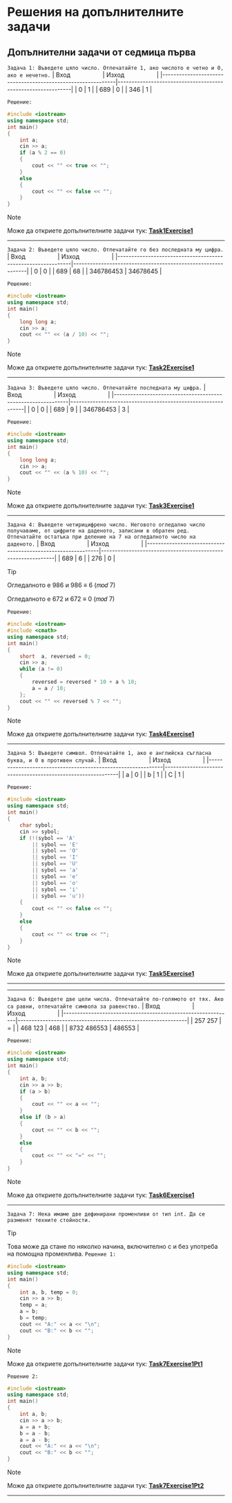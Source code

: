 # Решения на допълнителните задачи

## Допълнителни задачи от седмица първа
`Задача 1: Въведете цяло число. Отпечатайте 1, ако числото е четно и 0, ако е нечетно.`
| Вход&nbsp;&nbsp;&nbsp;&nbsp;&nbsp;&nbsp;&nbsp;&nbsp;&nbsp;&nbsp;&nbsp;&nbsp;&nbsp;&nbsp;&nbsp;&nbsp;&nbsp;&nbsp; | Изход&nbsp;&nbsp;&nbsp;&nbsp;&nbsp;&nbsp;&nbsp;&nbsp;&nbsp;&nbsp;&nbsp;&nbsp;&nbsp;&nbsp;&nbsp;&nbsp;&nbsp;&nbsp; |
|-------------------------------------------------------------|-------------------------------------------------------------|
| 0                                                          | 1                                                           |
| 689                                                          | 0                                                           |
| 346                                                          | 1                                                           |

`Решение:`
```cpp
#include <iostream>
using namespace std;
int main()
{
    int a;
    cin >> a;
	if (a % 2 == 0)
	{
		cout << "" << true << "";
	}
	else
	{
		cout << "" << false << "";
	}
}
```

> [!NOTE]
> Може да откриете допълнителните задачи тук:
>  [**Task1Exercise1**](https://github.com/cathy-09/Introduction-To-Programming/blob/main/Week%201/Tasks/cppFilesExercise1/Task1Exercise1.cpp)

<hr style="border-width: 5px !important;">

`Задача 2: Въведете цяло число. Отпечатайте го без последната му цифра.`
| Вход&nbsp;&nbsp;&nbsp;&nbsp;&nbsp;&nbsp;&nbsp;&nbsp;&nbsp;&nbsp;&nbsp;&nbsp;&nbsp;&nbsp;&nbsp;&nbsp;&nbsp;&nbsp; | Изход&nbsp;&nbsp;&nbsp;&nbsp;&nbsp;&nbsp;&nbsp;&nbsp;&nbsp;&nbsp;&nbsp;&nbsp;&nbsp;&nbsp;&nbsp;&nbsp;&nbsp;&nbsp; |
|-------------------------------------------------------------|-------------------------------------------------------------|
| 0                                                          | 0                                                           |
| 689                                                          | 68                                                           |
| 346786453                                                          | 34678645                                                           |

`Решение:`
```cpp
#include <iostream>
using namespace std;
int main()
{
	long long a;
	cin >> a;
	cout << "" << (a / 10) << "";
}
```

> [!NOTE]
> Може да откриете допълнителните задачи тук:
>  [**Task2Exercise1**](https://github.com/cathy-09/Introduction-To-Programming/blob/main/Week%201/Tasks/cppFilesExercise1/Task2Exercise1.cpp)

<hr style="border-width: 5px !important;">

`Задача 3: Въведете цяло число. Отпечатайте последната му цифра.`
| Вход&nbsp;&nbsp;&nbsp;&nbsp;&nbsp;&nbsp;&nbsp;&nbsp;&nbsp;&nbsp;&nbsp;&nbsp;&nbsp;&nbsp;&nbsp;&nbsp;&nbsp;&nbsp; | Изход&nbsp;&nbsp;&nbsp;&nbsp;&nbsp;&nbsp;&nbsp;&nbsp;&nbsp;&nbsp;&nbsp;&nbsp;&nbsp;&nbsp;&nbsp;&nbsp;&nbsp;&nbsp; |
|-------------------------------------------------------------|-------------------------------------------------------------|
| 0                                                          | 0                                                           |
| 689                                                          | 9                                                           |
| 346786453                                                          | 3                                                           |

`Решение:`
```cpp
#include <iostream>
using namespace std;
int main()
{
	long long a;
	cin >> a;
	cout << "" << (a % 10) << "";
}
```

> [!NOTE]
> Може да откриете допълнителните задачи тук:
>  [**Task3Exercise1**](https://github.com/cathy-09/Introduction-To-Programming/blob/main/Week%201/Tasks/cppFilesExercise1/Task3Exercise1.cpp)

<hr style="border-width: 5px !important;">

`Задача 4: Въведете четирицифрено число. Неговото огледално число получаваме, от цифрите на даденото, записани в обратен ред. Отпечатайте остатъка при деление на 7 на огледалното число на даденото.`
| Вход&nbsp;&nbsp;&nbsp;&nbsp;&nbsp;&nbsp;&nbsp;&nbsp;&nbsp;&nbsp;&nbsp;&nbsp;&nbsp;&nbsp;&nbsp;&nbsp;&nbsp;&nbsp; | Изход&nbsp;&nbsp;&nbsp;&nbsp;&nbsp;&nbsp;&nbsp;&nbsp;&nbsp;&nbsp;&nbsp;&nbsp;&nbsp;&nbsp;&nbsp;&nbsp;&nbsp;&nbsp; |
|-------------------------------------------------------------|-------------------------------------------------------------|
| 689                                                          | 6                                                           |
| 276                                                          | 0                                                           |

> [!TIP]
> Огледалното е 986 и 986 ≡ 6 (𝑚𝑜𝑑 7)
> 
> Огледалното е 672 и 672 ≡ 0 (𝑚𝑜𝑑 7)

`Решение:`
```cpp
#include <iostream>
#include <cmath>
using namespace std;
int main()
{
    short  a, reversed = 0;
    cin >> a;
    while (a != 0)
    {
        reversed = reversed * 10 + a % 10;
        a = a / 10;
    };
    cout << "" << reversed % 7 << "";
}
```

> [!NOTE]
> Може да откриете допълнителните задачи тук:
>  [**Task4Exercise1**](https://github.com/cathy-09/Introduction-To-Programming/blob/main/Week%201/Tasks/cppFilesExercise1/Task4Exercise1.cpp)

<hr style="border-width: 5px !important;">

`Задача 5: Въведете символ. Отпечатайте 1, ако е английска съгласна буква, и 0 в противен случай.`
| Вход&nbsp;&nbsp;&nbsp;&nbsp;&nbsp;&nbsp;&nbsp;&nbsp;&nbsp;&nbsp;&nbsp;&nbsp;&nbsp;&nbsp;&nbsp;&nbsp;&nbsp;&nbsp; | Изход&nbsp;&nbsp;&nbsp;&nbsp;&nbsp;&nbsp;&nbsp;&nbsp;&nbsp;&nbsp;&nbsp;&nbsp;&nbsp;&nbsp;&nbsp;&nbsp;&nbsp;&nbsp; |
|-------------------------------------------------------------|-------------------------------------------------------------|
| a                                                          | 0                                                           |
| b                                                          | 1                                                           |
| C                                                          | 1                                                           |

`Решение:`
```cpp
#include <iostream>
using namespace std;
int main()
{
    char sybol;
    cin >> sybol;
    if (!(sybol == 'A' 
        || sybol == 'E' 
        || sybol == 'O' 
        || sybol == 'I' 
        || sybol == 'U'
        || sybol == 'a'
        || sybol == 'e'
        || sybol == 'o'
        || sybol == 'i'
        || sybol == 'u'))
    {
        cout << "" << false << "";
    }
    else
    {
        cout << "" << true << "";
    }
}
```

> [!NOTE]
> Може да откриете допълнителните задачи тук:
>  [**Task5Exercise1**](https://github.com/cathy-09/Introduction-To-Programming/blob/main/Week%201/Tasks/cppFilesExercise1/Task5Exercise1.cpp)

<hr style="border-width: 5px !important;">

<hr style="border-width: 5px !important;">

`Задача 6: Въведете две цели числа. Отпечатайте по-голямото от тях. Ако са равни, отпечатайте символа за равенство.`
| Вход&nbsp;&nbsp;&nbsp;&nbsp;&nbsp;&nbsp;&nbsp;&nbsp;&nbsp;&nbsp;&nbsp;&nbsp;&nbsp;&nbsp;&nbsp;&nbsp;&nbsp;&nbsp; | Изход&nbsp;&nbsp;&nbsp;&nbsp;&nbsp;&nbsp;&nbsp;&nbsp;&nbsp;&nbsp;&nbsp;&nbsp;&nbsp;&nbsp;&nbsp;&nbsp;&nbsp;&nbsp; |
|-------------------------------------------------------------|-------------------------------------------------------------|
| 257 257                                                          | =                                                           |
| 468 123                                                          | 468                                                           |
| 8732 486553                                                          | 486553                                                           |

`Решение:`
```cpp
#include <iostream>
using namespace std;
int main()
{
	int a, b;
	cin >> a >> b;
	if (a > b)
	{
		cout << "" << a << "";
	}
	else if (b > a)
	{
		cout << "" << b << "";
	}
	else
	{
		cout << "" << "=" << "";
	}
}
```

> [!NOTE]
> Може да откриете допълнителните задачи тук:
>  [**Task6Exercise1**](https://github.com/cathy-09/Introduction-To-Programming/blob/main/Week%201/Tasks/cppFilesExercise1/Task6Exercise1.cpp)

<hr style="border-width: 5px !important;">

`Задача 7: Нека имаме две дефинирани променливи от тип int. Да се разменят техните стойности.`
> [!TIP]
> Това може да стане по няколко начина, включително с и без употреба на помощна променлива.
`Решение 1:`
```cpp
#include <iostream>
using namespace std;
int main()
{
	int a, b, temp = 0;
	cin >> a >> b;
	temp = a;
	a = b;
	b = temp;
	cout << "A:" << a << "\n";
	cout << "B:" << b << "";
}
```
> [!NOTE]
> Може да откриете допълнителните задачи тук:
> [**Task7Exercise1Pt1**](https://github.com/cathy-09/Introduction-To-Programming/blob/main/Week%201/Tasks/cppFilesExercise1/Task7Exercise1Pt1.cpp)

`Решение 2:`
```cpp
#include <iostream>
using namespace std;
int main()
{
	int a, b;
	cin >> a >> b;
	a = a + b;
	b = a - b;
	a = a - b;
	cout << "A:" << a << "\n";
	cout << "B:" << b << "";
}
```
> [!NOTE]
> Може да откриете допълнителните задачи тук:
> [**Task7Exercise1Pt2**](https://github.com/cathy-09/Introduction-To-Programming/blob/main/Week%201/Tasks/cppFilesExercise1/Task7Exercise1Pt2.cpp)

<hr style="border-width: 5px !important;">
